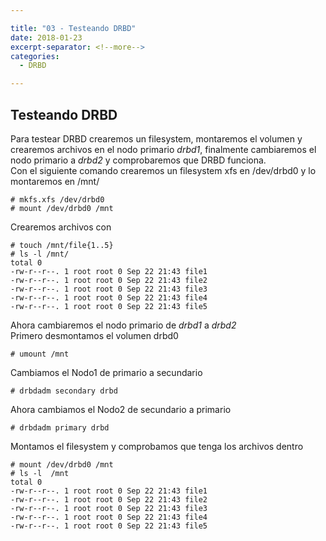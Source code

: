 ```yaml
---

title: "03 - Testeando DRBD"
date: 2018-01-23
excerpt-separator: <!--more-->
categories:
  - DRBD

---
```


## Testeando DRBD

Para testear DRBD crearemos un filesystem, montaremos el volumen y crearemos archivos en el nodo primario _drbd1_, finalmente cambiaremos el nodo primario a _drbd2_ y comprobaremos que DRBD funciona.  
Con el siguiente comando crearemos un filesystem xfs en /dev/drbd0 y lo montaremos en /mnt/
```
# mkfs.xfs /dev/drbd0
# mount /dev/drbd0 /mnt
```  
  
Crearemos archivos con
```
# touch /mnt/file{1..5}
# ls -l /mnt/
total 0
-rw-r--r--. 1 root root 0 Sep 22 21:43 file1
-rw-r--r--. 1 root root 0 Sep 22 21:43 file2
-rw-r--r--. 1 root root 0 Sep 22 21:43 file3
-rw-r--r--. 1 root root 0 Sep 22 21:43 file4
-rw-r--r--. 1 root root 0 Sep 22 21:43 file5
```  
   
Ahora cambiaremos el nodo primario de _drbd1_ a _drbd2_  
Primero desmontamos el volumen drbd0
```
# umount /mnt
```  
  
Cambiamos el Nodo1 de primario a secundario
```
# drbdadm secondary drbd
```  
  
Ahora cambiamos el Nodo2 de secundario a primario
```
# drbdadm primary drbd
```  
  
Montamos el filesystem y comprobamos que tenga los archivos dentro
```
# mount /dev/drbd0 /mnt
# ls -l  /mnt
total 0
-rw-r--r--. 1 root root 0 Sep 22 21:43 file1
-rw-r--r--. 1 root root 0 Sep 22 21:43 file2
-rw-r--r--. 1 root root 0 Sep 22 21:43 file3
-rw-r--r--. 1 root root 0 Sep 22 21:43 file4
-rw-r--r--. 1 root root 0 Sep 22 21:43 file5
```  
  

